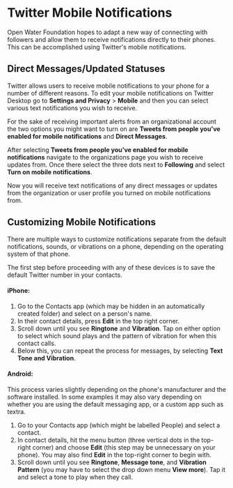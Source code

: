 # Twitter Mobile Notifications

Open Water Foundation hopes to adapt a new way of connecting with followers and allow them to receive notifications directly to their phones. This can be accomplished using Twitter's mobile notifications.


## Direct Messages/Updated Statuses
Twitter allows users to receive mobile notifications to your phone for a number of different reasons. To edit your mobile notifications on Twitter Desktop go to **Settings and Privacy** > **Mobile** and then you can select various text notifications you wish to receive.

For the sake of receiving important alerts from an organizational account the two options you might want to turn on are **Tweets from people you've enabled for mobile notifications** and **Direct Messages**.

After selecting **Tweets from people you've enabled for mobile notifications** navigate to the organizations page you wish to receive updates from. Once there select the three dots next to **Following** and select **Turn on mobile notifications**.

Now you will receive text notifications of any direct messages or updates from the organization or user profile you turned on mobile notifications from.

## Customizing Mobile Notifications
There are multiple ways to customize notifications separate from the default notifications, sounds, or vibrations on a phone, depending on the operating system of that phone.

The first step before proceeding with any of these devices is to save the default Twitter number in your contacts.

#### iPhone:
1. Go to the Contacts app (which may be hidden in an automatically created folder) and select on a person's name.
2. In their contact details, press **Edit** in the top right corner.
3. Scroll down until you see **Ringtone** and **Vibration**. Tap on either option to select which sound plays and the pattern of vibration for when this contact calls.
4. Below this, you can repeat the process for messages, by selecting **Text Tone and Vibration**.

#### Android:
This process varies slightly depending on the phone's manufacturer and the software installed. In some examples it may also vary depending on whether you are using the default messaging app, or a custom app such as textra.

1. Go to your Contacts app (which might be labelled People) and select a contact.
2. In contact details, hit the menu button (three vertical dots in the top-right corner) and choose **Edit** (this step may be unnecessary on your phone). You may also find **Edit** in the top-right corner to begin with.
3. Scroll down until you see **Ringtone**, **Message tone**, and **Vibration Pattern** (you may have to select the drop down menu **View more**). Tap it and select a tone to play when they call.
